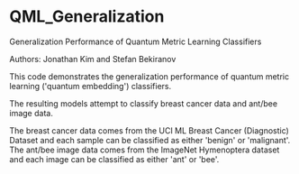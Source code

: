 # QML_Generalization
Generalization Performance of Quantum Metric Learning Classifiers

Authors: Jonathan Kim and Stefan Bekiranov

This code demonstrates the generalization performance of quantum metric learning ('quantum embedding') classifiers.

The resulting models attempt to classify breast cancer data and ant/bee image data.

The breast cancer data comes from the UCI ML Breast Cancer (Diagnostic) Dataset and each sample can be classified as either 'benign' or 'malignant'.
The ant/bee image data comes from the ImageNet Hymenoptera dataset and each image can be classified as either 'ant' or 'bee'.
